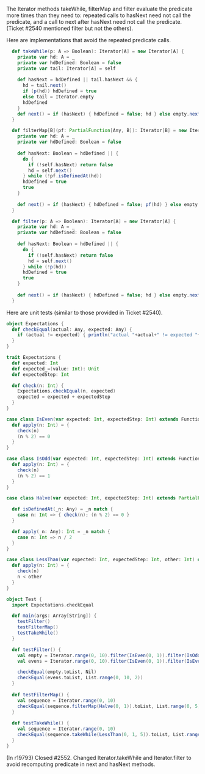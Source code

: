 The Iterator methods takeWhile, filterMap and filter evaluate the predicate more times than they need to:  repeated calls to hasNext need not call the predicate, and a call to next after hasNext need not call the predicate.  (Ticket #2540 mentioned filter but not the others).

Here are implementations that avoid the repeated predicate calls.
```scala
  def takeWhile(p: A => Boolean): Iterator[A] = new Iterator[A] {
    private var hd: A = _
    private var hdDefined: Boolean = false
    private var tail: Iterator[A] = self
  
    def hasNext = hdDefined || tail.hasNext && {
      hd = tail.next()
      if (p(hd)) hdDefined = true 
      else tail = Iterator.empty
      hdDefined
    }
    def next() = if (hasNext) { hdDefined = false; hd } else empty.next()
  }

  def filterMap[B](pf: PartialFunction[Any, B]): Iterator[B] = new Iterator[B] {
    private var hd: A = _
    private var hdDefined: Boolean = false
    
    def hasNext: Boolean = hdDefined || {
      do {
        if (!self.hasNext) return false
        hd = self.next()
      } while (!pf.isDefinedAt(hd))
      hdDefined = true
      true
    }
    
    def next() = if (hasNext) { hdDefined = false; pf(hd) } else empty.next()
  }

  def filter(p: A => Boolean): Iterator[A] = new Iterator[A] {
    private var hd: A = _
    private var hdDefined: Boolean = false
    
    def hasNext: Boolean = hdDefined || {
      do {
        if (!self.hasNext) return false
        hd = self.next()
      } while (!p(hd))
      hdDefined = true
      true
    }
    
    def next() = if (hasNext) { hdDefined = false; hd } else empty.next()
  }
```

Here are unit tests (similar to those provided in Ticket #2540).

```scala
object Expectations {
  def checkEqual(actual: Any, expected: Any) {
    if (actual != expected) { println("actual "+actual+" != expected "+expected) ; assume(false) }
  }
}

trait Expectations {
  def expected: Int
  def expected_=(value: Int): Unit
  def expectedStep: Int

  def check(n: Int) {
    Expectations.checkEqual(n, expected)
    expected = expected + expectedStep
  }
}

case class IsEven(var expected: Int, expectedStep: Int) extends Function1[Int, Boolean] with Expectations {
  def apply(n: Int) = {
    check(n)
    (n % 2) == 0
  }
}

case class IsOdd(var expected: Int, expectedStep: Int) extends Function1[Int, Boolean] with Expectations {
  def apply(n: Int) = {
    check(n)
    (n % 2) == 1
  }
}

case class Halve(var expected: Int, expectedStep: Int) extends PartialFunction[Any, Int] with Expectations {

  def isDefinedAt(_n: Any) = _n match {
    case n: Int => { check(n); (n % 2) == 0 }
  }

  def apply(_n: Any): Int = _n match {
    case n: Int => n / 2
  }
}

case class LessThan(var expected: Int, expectedStep: Int, other: Int) extends Function1[Int, Boolean] with Expectations {
  def apply(n: Int) = {
    check(n)
    n < other
  }
}

object Test {
  import Expectations.checkEqual

  def main(args: Array[String]) {
    testFilter()
    testFilterMap()
    testTakeWhile()
  }

  def testFilter() {
    val empty = Iterator.range(0, 10).filter(IsEven(0, 1)).filter(IsOdd(0, 2))
    val evens = Iterator.range(0, 10).filter(IsEven(0, 1)).filter(IsEven(0, 2))

    checkEqual(empty.toList, Nil)
    checkEqual(evens.toList, List.range(0, 10, 2))
  }
  
  def testFilterMap() {
    val sequence = Iterator.range(0, 10)
    checkEqual(sequence.filterMap(Halve(0, 1)).toList, List.range(0, 5))
  }
  
  def testTakeWhile() {
    val sequence = Iterator.range(0, 10)
    checkEqual(sequence.takeWhile(LessThan(0, 1, 5)).toList, List.range(0, 5))
  }
}
```
(In r19793) Closed #2552. Changed Iterator.takeWhile and Iterator.filter to avoid recomputing predicate in next and hasNext methods.
